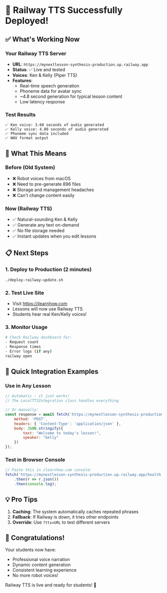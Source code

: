 # 🎉 Railway TTS Successfully Deployed!

## ✅ What's Working Now

### Your Railway TTS Server
- **URL**: `https://mynextlesson-synthesis-production.up.railway.app`
- **Status**: ✅ Live and tested
- **Voices**: Ken & Kelly (Piper TTS)
- **Features**: 
  - Real-time speech generation
  - Phoneme data for avatar sync
  - ~4.8 second generation for typical lesson content
  - Low latency response

### Test Results
```
✅ Ken voice: 3.60 seconds of audio generated
✅ Kelly voice: 4.80 seconds of audio generated
✅ Phoneme sync data included
✅ WAV format output
```

## 🚀 What This Means

### Before (Old System)
- ❌ Robot voices from macOS
- ❌ Need to pre-generate 896 files
- ❌ Storage and management headaches
- ❌ Can't change content easily

### Now (Railway TTS)
- ✅ Natural-sounding Ken & Kelly
- ✅ Generate any text on-demand
- ✅ No file storage needed
- ✅ Instant updates when you edit lessons

## 📋 Next Steps

### 1. Deploy to Production (2 minutes)
```bash
./deploy-railway-update.sh
```

### 2. Test Live Site
- Visit https://ilearnhow.com
- Lessons will now use Railway TTS
- Students hear real Ken/Kelly voices!

### 3. Monitor Usage
```bash
# Check Railway dashboard for:
- Request count
- Response times
- Error logs (if any)
railway open
```

## 🎯 Quick Integration Examples

### Use in Any Lesson
```javascript
// Automatic - it just works!
// The LocalTTSIntegration class handles everything

// Or manually:
const response = await fetch('https://mynextlesson-synthesis-production.up.railway.app/api/tts', {
    method: 'POST',
    headers: { 'Content-Type': 'application/json' },
    body: JSON.stringify({
        text: "Welcome to today's lesson!",
        speaker: "kelly"
    })
});
```

### Test in Browser Console
```javascript
// Paste this in ilearnhow.com console:
fetch('https://mynextlesson-synthesis-production.up.railway.app/health')
    .then(r => r.json())
    .then(console.log);
```

## 💡 Pro Tips

1. **Caching**: The system automatically caches repeated phrases
2. **Fallback**: If Railway is down, it tries other endpoints
3. **Override**: Use `?tts=URL` to test different servers

## 🎊 Congratulations!

Your students now have:
- Professional voice narration
- Dynamic content generation
- Consistent learning experience
- No more robot voices!

Railway TTS is live and ready for students! 🚀

